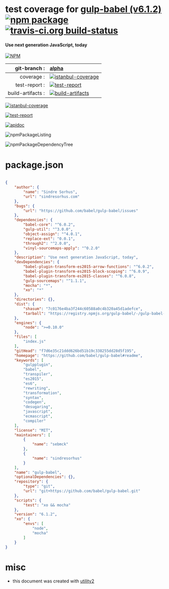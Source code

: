 # test coverage for  [gulp-babel (v6.1.2)](https://github.com/babel/gulp-babel#readme)  [![npm package](https://img.shields.io/npm/v/npmtest-gulp-babel.svg?style=flat-square)](https://www.npmjs.org/package/npmtest-gulp-babel) [![travis-ci.org build-status](https://api.travis-ci.org/npmtest/node-npmtest-gulp-babel.svg)](https://travis-ci.org/npmtest/node-npmtest-gulp-babel)
#### Use next generation JavaScript, today

[![NPM](https://nodei.co/npm/gulp-babel.png?downloads=true&downloadRank=true&stars=true)](https://www.npmjs.com/package/gulp-babel)

| git-branch : | [alpha](https://github.com/npmtest/node-npmtest-gulp-babel/tree/alpha)|
|--:|:--|
| coverage : | [![istanbul-coverage](https://npmtest.github.io/node-npmtest-gulp-babel/build/coverage.badge.svg)](https://npmtest.github.io/node-npmtest-gulp-babel/build/coverage.html/index.html)|
| test-report : | [![test-report](https://npmtest.github.io/node-npmtest-gulp-babel/build/test-report.badge.svg)](https://npmtest.github.io/node-npmtest-gulp-babel/build/test-report.html)|
| build-artifacts : | [![build-artifacts](https://npmtest.github.io/node-npmtest-gulp-babel/glyphicons_144_folder_open.png)](https://github.com/npmtest/node-npmtest-gulp-babel/tree/gh-pages/build)|

[![istanbul-coverage](https://npmtest.github.io/node-npmtest-gulp-babel/build/screenCapture.buildCi.browser.%252Ftmp%252Fbuild%252Fcoverage.lib.html.png)](https://npmtest.github.io/node-npmtest-gulp-babel/build/coverage.html/index.html)

[![test-report](https://npmtest.github.io/node-npmtest-gulp-babel/build/screenCapture.buildCi.browser.%252Ftmp%252Fbuild%252Ftest-report.html.png)](https://npmtest.github.io/node-npmtest-gulp-babel/build/test-report.html)

[![apidoc](https://npmdoc.github.io/node-npmdoc-gulp-babel/build/screenCapture.buildCi.browser.%252Ftmp%252Fbuild%252Fapidoc.html.png)](https://npmdoc.github.io/node-npmdoc-gulp-babel/build/apidoc.html)

![npmPackageListing](https://npmtest.github.io/node-npmtest-gulp-babel/build/screenCapture.npmPackageListing.svg)

![npmPackageDependencyTree](https://npmtest.github.io/node-npmtest-gulp-babel/build/screenCapture.npmPackageDependencyTree.svg)



# package.json

```json

{
    "author": {
        "name": "Sindre Sorhus",
        "url": "sindresorhus.com"
    },
    "bugs": {
        "url": "https://github.com/babel/gulp-babel/issues"
    },
    "dependencies": {
        "babel-core": "^6.0.2",
        "gulp-util": "^3.0.0",
        "object-assign": "^4.0.1",
        "replace-ext": "0.0.1",
        "through2": "^2.0.0",
        "vinyl-sourcemaps-apply": "^0.2.0"
    },
    "description": "Use next generation JavaScript, today",
    "devDependencies": {
        "babel-plugin-transform-es2015-arrow-functions": "^6.0.2",
        "babel-plugin-transform-es2015-block-scoping": "^6.0.9",
        "babel-plugin-transform-es2015-classes": "^6.0.8",
        "gulp-sourcemaps": "^1.1.1",
        "mocha": "*",
        "xo": "*"
    },
    "directories": {},
    "dist": {
        "shasum": "7c0176e4ba3f244c60588a0c4b320a45d1adefce",
        "tarball": "https://registry.npmjs.org/gulp-babel/-/gulp-babel-6.1.2.tgz"
    },
    "engines": {
        "node": ">=0.10.0"
    },
    "files": [
        "index.js"
    ],
    "gitHead": "f7d6e35c21ddd626bd51b19c338255dd28d5f195",
    "homepage": "https://github.com/babel/gulp-babel#readme",
    "keywords": [
        "gulpplugin",
        "babel",
        "transpiler",
        "es2015",
        "es6",
        "rewriting",
        "transformation",
        "syntax",
        "codegen",
        "desugaring",
        "javascript",
        "ecmascript",
        "compiler"
    ],
    "license": "MIT",
    "maintainers": [
        {
            "name": "sebmck"
        },
        {
            "name": "sindresorhus"
        }
    ],
    "name": "gulp-babel",
    "optionalDependencies": {},
    "repository": {
        "type": "git",
        "url": "git+https://github.com/babel/gulp-babel.git"
    },
    "scripts": {
        "test": "xo && mocha"
    },
    "version": "6.1.2",
    "xo": {
        "envs": [
            "node",
            "mocha"
        ]
    }
}
```



# misc
- this document was created with [utility2](https://github.com/kaizhu256/node-utility2)

